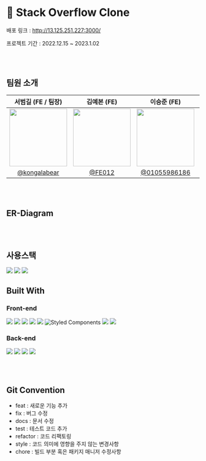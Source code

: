 # 🌟 Stack Overflow Clone

배포 링크 :  http://13.125.251.227:3000/

프로젝트 기간 : 2022.12.15 ~ 2023.1.02

<br><br>

## 팀원 소개
|서범길 (FE / 팀장)|김예본 (FE)|이승준 (FE)|선우예림 (BE)|
|:-:|:-:|:-:|:-:|
|<img src="https://avatars.githubusercontent.com/u/110971394?v=4" width=150>|<img src="https://avatars.githubusercontent.com/u/111414343?v=4" width=150 >|<img src="https://avatars.githubusercontent.com/u/111476477?v=4" width=150>|<img src="https://avatars.githubusercontent.com/u/54367532?v=4" width=150>|
|[@kongalabear](https://github.com/kongalabear)|[@FE012](https://github.com/FE012)|  [@01055986186](https://github.com/01055986186)   |[@yerimsw](https://github.com/yerimsw)|

<br><br>

## ER-Diagram
<p align="center"></p>

<br><br>


## 사용스택

<img src="https://img.shields.io/badge/github-181717?style=for-the-badge&logo=github&logoColor=white"> <img src="https://img.shields.io/badge/git-F05032?style=for-the-badge&logo=git&logoColor=white"> <img src="https://img.shields.io/badge/amazonaws-232F3E?style=for-the-badge&logo=amazonaws&logoColor=white">

## Built With
### Front-end
<img src="https://img.shields.io/badge/css-1572B6?style=for-the-badge&logo=css3&logoColor=white"> <img src="https://img.shields.io/badge/html5-E34F26?style=for-the-badge&logo=html5&logoColor=white"> <img src="https://img.shields.io/badge/javascript-F7DF1E?style=for-the-badge&logo=javascript&logoColor=black"> <img src="https://img.shields.io/badge/react-61DAFB?style=for-the-badge&logo=react&logoColor=black"> <img src="https://img.shields.io/badge/Axios-181717?style=for-the-badge&logo=Axios&logoColor=white"> ![Styled Components](https://img.shields.io/badge/styled--components-DB7093?style=for-the-badge&logo=styled-components&logoColor=white) <img src="https://img.shields.io/badge/Next-black?style=for-the-badge&logo=next.js&logoColor=white"> <img src="https://img.shields.io/badge/Redux-593D88?style=for-the-badge&logo=redux&logoColor=white"> 




### Back-end
<img src="https://img.shields.io/badge/java-007396?style=for-the-badge&logo=java&logoColor=white"> <img src="https://img.shields.io/badge/spring-6DB33F?style=for-the-badge&logo=spring&logoColor=white"> <img src="https://camo.githubusercontent.com/ef6c19e247d89935d87fb7ea73b33f638e108fd495b65b5efd9e828bc1f36455/68747470733a2f2f696d672e736869656c64732e696f2f62616467652f537072696e672044617461204a50412d3041424635333f7374796c653d666f722d7468652d6261646765"> <img src="https://img.shields.io/badge/mysql-4479A1?style=for-the-badge&logo=mysql&logoColor=white"> 


<br><br>

## Git Convention

- feat : 새로운 기능 추가
- fix : 버그 수정
- docs : 문서 수정
- test : 테스트 코드 추가
- refactor : 코드 리팩토링
- style : 코드 의미에 영향을 주지 않는 변경사항
- chore : 빌드 부분 혹은 패키지 매니저 수정사항

